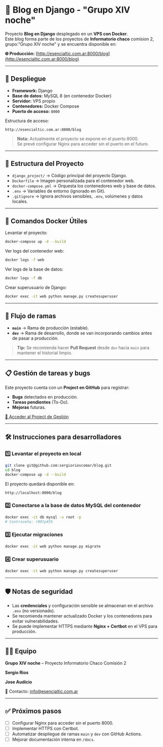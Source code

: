# 📝 Blog en Django - "Grupo XIV noche"

Proyecto **Blog en Django** desplegado en un **VPS con Docker**.  
Este blog forma parte de los proyectos de **Informatorio chaco** comision 2, grupo:"Grupo XIV noche" y se encuentra disponible en:

**🌐 Producción:** [http://esencialtic.com.ar:8000/blog](http://esencialtic.com.ar:8000/blog)

---

## 🚀 Despliegue

- **Framework:** Django  
- **Base de datos:** MySQL 8 (en contenedor Docker)  
- **Servidor:** VPS propio  
- **Contenedores:** Docker Compose  
- **Puerto de acceso:** `8000`  

Estructura de acceso:

```
http://esencialtic.com.ar:8000/blog
```

> **Nota:** Actualmente el proyecto se expone en el puerto 8000.  
> Se prevé configurar Nginx para acceder sin el puerto en el futuro.

---

## 📂 Estructura del Proyecto

- `django_project/` → Código principal del proyecto Django.
- `Dockerfile` → Imagen personalizada para el contenedor web.
- `docker-compose.yml` → Orquesta los contenedores web y base de datos.
- `.env` → Variables de entorno (ignorado en Git).
- `.gitignore` → Ignora archivos sensibles, `.env`, volúmenes y datos locales.

---

## 🐳 Comandos Docker Útiles

Levantar el proyecto:

```bash
docker-compose up -d --build
```

Ver logs del contenedor web:

```bash
docker logs -f web
```

Ver logs de la base de datos:

```bash
docker logs -f db
```

Crear superusuario de Django:

```bash
docker exec -it web python manage.py createsuperuser
```

---

## 🌿 Flujo de ramas

- **`main`** → Rama de producción (estable).  
- **`dev`** → Rama de desarrollo, donde se van incorporando cambios antes de pasar a producción.

> **Tip:** Se recomienda hacer **Pull Request** desde `dev` hacia `main` para mantener el historial limpio.

---

## 📋 Gestión de tareas y bugs

Este proyecto cuenta con un **Project en GitHub** para registrar:

- **Bugs** detectados en producción.
- **Tareas pendientes** (To-Do).
- **Mejoras** futuras.

[🔗 Acceder al Project de Gestión](https://github.com/users/sergiorioscomar/projects/13)

---

## 🛠️ Instrucciones para desarrolladores

### 1️⃣ Levantar el proyecto en local

```bash
git clone git@github.com:sergiorioscomar/blog.git
cd blog
docker-compose up -d --build
```

El proyecto quedará disponible en:

```
http://localhost:8000/blog
```

### 2️⃣ Conectarse a la base de datos MySQL del contenedor

```bash
docker exec -it db mysql -u root -p
# Contraseña: r00tp455
```

### 3️⃣ Ejecutar migraciones

```bash
docker exec -it web python manage.py migrate
```

### 4️⃣ Crear superusuario

```bash
docker exec -it web python manage.py createsuperuser
```

---

## 🛡️ Notas de seguridad

- Las **credenciales** y configuración sensible se almacenan en el archivo `.env` (no versionado).
- Se recomienda mantener actualizado Docker y los contenedores para evitar vulnerabilidades.
- Se puede implementar HTTPS mediante **Nginx + Certbot** en el VPS para producción.

---

## 👨‍💻 Equipo

**Grupo XIV noche** – Proyecto Informatorio Chaco Comisión 2

**Sergio Rios**

**Jose Audicio**

📧 Contacto: [info@esencialtic.com.ar](mailto:info@esencialtic.com.ar)

---

## ✅ Próximos pasos

- [ ] Configurar Nginx para acceder sin el puerto 8000.  
- [ ] Implementar HTTPS con Certbot.  
- [ ] Automatizar despliegue de ramas `main` y `dev` con GitHub Actions.  
- [ ] Mejorar documentación interna en `/docs`.
